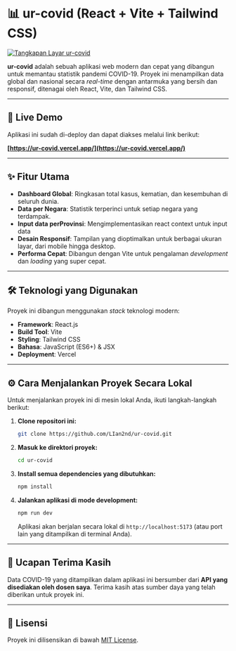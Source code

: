 # 📊 ur-covid (React + Vite + Tailwind CSS)

[![Tangkapan Layar ur-covid](https://github.com/user-attachments/assets/4f6d975c-3915-4257-bfb2-643b271e4a43)](https://ur-covid.vercel.app/) 

**ur-covid** adalah sebuah aplikasi web modern dan cepat yang dibangun untuk memantau statistik pandemi COVID-19. Proyek ini menampilkan data global dan nasional secara *real-time* dengan antarmuka yang bersih dan responsif, ditenagai oleh React, Vite, dan Tailwind CSS.

---

## 🚀 Live Demo

Aplikasi ini sudah di-deploy dan dapat diakses melalui link berikut:

**[https://ur-covid.vercel.app/](https://ur-covid.vercel.app/)**

---

## ✨ Fitur Utama

-   **Dashboard Global**: Ringkasan total kasus, kematian, dan kesembuhan di seluruh dunia.
-   **Data per Negara**: Statistik terperinci untuk setiap negara yang terdampak.
-   **Input data perProvinsi**: Mengimplementasikan react context untuk input data
-   **Desain Responsif**: Tampilan yang dioptimalkan untuk berbagai ukuran layar, dari mobile hingga desktop.
-   **Performa Cepat**: Dibangun dengan Vite untuk pengalaman *development* dan *loading* yang super cepat.

---

## 🛠️ Teknologi yang Digunakan

Proyek ini dibangun menggunakan *stack* teknologi modern:

-   **Framework**: React.js
-   **Build Tool**: Vite
-   **Styling**: Tailwind CSS
-   **Bahasa**: JavaScript (ES6+) & JSX
-   **Deployment**: Vercel

---

## ⚙️ Cara Menjalankan Proyek Secara Lokal

Untuk menjalankan proyek ini di mesin lokal Anda, ikuti langkah-langkah berikut:

1.  **Clone repositori ini:**
    ```bash
    git clone https://github.com/LIan2nd/ur-covid.git
    ```

2.  **Masuk ke direktori proyek:**
    ```bash
    cd ur-covid
    ```

3.  **Install semua dependencies yang dibutuhkan:**
    ```bash
    npm install
    ```

4.  **Jalankan aplikasi di mode development:**
    ```bash
    npm run dev
    ```
    Aplikasi akan berjalan secara lokal di `http://localhost:5173` (atau port lain yang ditampilkan di terminal Anda).

---

## 🙏 Ucapan Terima Kasih

Data COVID-19 yang ditampilkan dalam aplikasi ini bersumber dari **API yang disediakan oleh dosen saya**. Terima kasih atas sumber daya yang telah diberikan untuk proyek ini.

---

## 📄 Lisensi

Proyek ini dilisensikan di bawah [MIT License](LICENSE).
